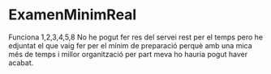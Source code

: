﻿# ExamenMinimReal
Funciona 1,2,3,4,5,8
No he pogut fer res del servei rest per el temps pero he edjuntat el que vaig fer per el mínim de preparació perquè amb una mica més de temps i millor organització per part meva ho hauria pogut haver acabat.
